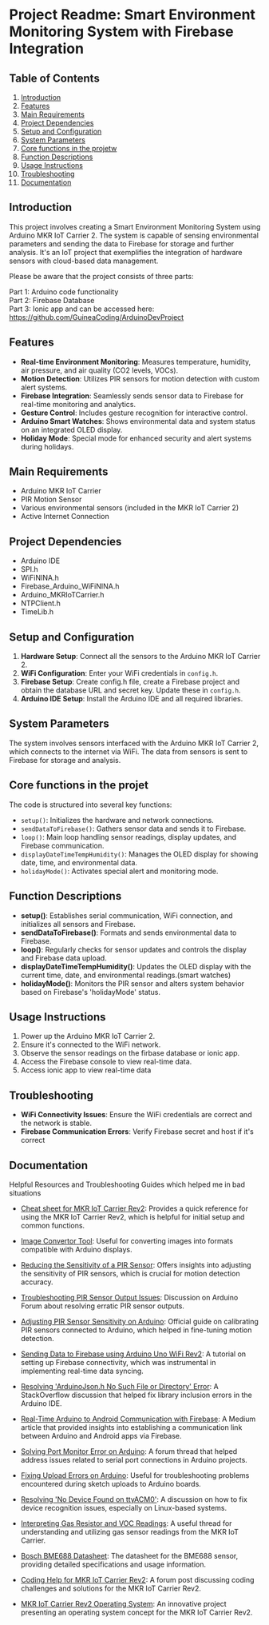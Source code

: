 # Project Readme: Smart Environment Monitoring System with Firebase Integration

## Table of Contents
1. [Introduction](#introduction)
2. [Features](#features)
3. [Main Requirements](#main-requirements)
4. [Project Dependencies](#project-dependencies)
5. [Setup and Configuration](#setup-and-configuration)
6. [System Parameters](#system-parameters)
7. [Core functions in the projetw](#core-functions-in-the-projet)
8. [Function Descriptions](#function-descriptions)
9. [Usage Instructions](#usage-instructions)
10. [Troubleshooting](#troubleshooting)
11. [Documentation](#documentation)

## Introduction
This project involves creating a Smart Environment Monitoring System using Arduino MKR IoT Carrier 2. The system is capable of sensing environmental parameters and sending the data to Firebase for storage and further analysis. It's an IoT project that exemplifies the integration of hardware sensors with cloud-based data management.

Please be aware that the project consists of three parts:

Part 1: Arduino code functionality<br>
Part 2: Firebase Database<br>
Part 3: Ionic app and can be accessed here: <a href="https://github.com/GuineaCoding/ArduinoDevProject">https://github.com/GuineaCoding/ArduinoDevProject</a>
 
## Features
- **Real-time Environment Monitoring**: Measures temperature, humidity, air pressure, and air quality (CO2 levels, VOCs).
- **Motion Detection**: Utilizes PIR sensors for motion detection with custom alert systems.
- **Firebase Integration**: Seamlessly sends sensor data to Firebase for real-time monitoring and analytics.
- **Gesture Control**: Includes gesture recognition for interactive control.
- **Arduino Smart Watches**: Shows environmental data and system status on an integrated OLED display.
- **Holiday Mode**: Special mode for enhanced security and alert systems during holidays.

## Main Requirements
- Arduino MKR IoT Carrier 
- PIR Motion Sensor
- Various environmental sensors (included in the MKR IoT Carrier 2)
- Active Internet Connection

## Project Dependencies
- Arduino IDE
- SPI.h
- WiFiNINA.h
- Firebase_Arduino_WiFiNINA.h
- Arduino_MKRIoTCarrier.h
- NTPClient.h
- TimeLib.h

## Setup and Configuration
1. **Hardware Setup**: Connect all the sensors to the Arduino MKR IoT Carrier 2.
2. **WiFi Configuration**: Enter your WiFi credentials in `config.h`.
3. **Firebase Setup**: Create config.h file, create a Firebase project and obtain the database URL and secret key. Update these in `config.h`.
4. **Arduino IDE Setup**: Install the Arduino IDE and all required libraries.

## System Parameters
The system involves sensors interfaced with the Arduino MKR IoT Carrier 2, which connects to the internet via WiFi. The data from sensors is sent to Firebase for storage and analysis.

## Core functions in the projet
The code is structured into several key functions:
- `setup()`: Initializes the hardware and network connections.
- `sendDataToFirebase()`: Gathers sensor data and sends it to Firebase.
- `loop()`: Main loop handling sensor readings, display updates, and Firebase communication.
- `displayDateTimeTempHumidity()`: Manages the OLED display for showing date, time, and environmental data.
- `holidayMode()`: Activates special alert and monitoring mode.

## Function Descriptions
- **setup()**: Establishes serial communication, WiFi connection, and initializes all sensors and Firebase.
- **sendDataToFirebase()**: Formats and sends environmental data to Firebase.
- **loop()**: Regularly checks for sensor updates and controls the display and Firebase data upload.
- **displayDateTimeTempHumidity()**: Updates the OLED display with the current time, date, and environmental readings.(smart watches)
- **holidayMode()**: Monitors the PIR sensor and alters system behavior based on Firebase's 'holidayMode' status.

## Usage Instructions
1. Power up the Arduino MKR IoT Carrier 2.
2. Ensure it's connected to the WiFi network.
3. Observe the sensor readings on the firbase database or ionic app.
4. Access the Firebase console to view real-time data.
5. Access ionic app to view real-time data

## Troubleshooting
- **WiFi Connectivity Issues**: Ensure the WiFi credentials are correct and the network is stable.
- **Firebase Communication Errors**: Verify Firebase secret and host if it's correct

## Documentation

<p>Helpful Resources and Troubleshooting Guides which helped me in bad situations</p>

- [Cheat sheet for MKR IoT Carrier Rev2](https://docs.arduino.cc/tutorials/mkr-iot-carrier-rev2/cheat-sheet): Provides a quick reference for using the MKR IoT Carrier Rev2, which is helpful for initial setup and common functions.
  
- [Image Convertor Tool](https://javl.github.io/image2cpp/): Useful for converting images into formats compatible with Arduino displays.

- [Reducing the Sensitivity of a PIR Sensor](https://electronics.stackexchange.com/questions/30981/reducing-the-sensitivity-of-a-pir-sensor): Offers insights into adjusting the sensitivity of PIR sensors, which is crucial for motion detection accuracy.

- [Troubleshooting PIR Sensor Output Issues](https://forum.arduino.cc/t/pir-sensor-output-toggled-always-even-noone-near-to-sensor/996894/8): Discussion on Arduino Forum about resolving erratic PIR sensor outputs.

- [Adjusting PIR Sensor Sensitivity on Arduino](https://support.arduino.cc/hc/en-us/articles/4403050020114-Troubleshooting-PIR-Sensor-and-sensitivity-adjustments): Official guide on calibrating PIR sensors connected to Arduino, which helped in fine-tuning motion detection.

- [Sending Data to Firebase using Arduino Uno WiFi Rev2](https://www.cytron.io/tutorial/send-data-to-firebase-using-arduino-uno-wifi-rev2): A tutorial on setting up Firebase connectivity, which was instrumental in implementing real-time data syncing.

- [Resolving 'ArduinoJson.h No Such File or Directory' Error](https://stackoverflow.com/questions/50543488/arduinojson-h-no-such-file-or-directory-arduino): A StackOverflow discussion that helped fix library inclusion errors in the Arduino IDE.

- [Real-Time Arduino to Android Communication with Firebase](https://rashm1n.medium.com/arduino-to-android-real-time-communication-for-iot-with-firebase-60df579f962): A Medium article that provided insights into establishing a communication link between Arduino and Android apps via Firebase.

- [Solving Port Monitor Error on Arduino](https://forum.arduino.cc/t/port-monitor-error-command-open-failed-invalid-serial-port-could-not-connect-to-com-serial-port/1127713): A forum thread that helped address issues related to serial port connections in Arduino projects.

- [Fixing Upload Errors on Arduino](https://forum.arduino.cc/t/failed-uploading-uploading-error-exit-status-1/1177663): Useful for troubleshooting problems encountered during sketch uploads to Arduino boards.

- [Resolving 'No Device Found on ttyACM0'](https://forum.arduino.cc/t/can-no-longer-upload-sketch-to-board-no-device-found-on-ttyacm0/690382): A discussion on how to fix device recognition issues, especially on Linux-based systems.

- [Interpreting Gas Resistor and VOC Readings](https://forum.arduino.cc/t/need-help-interpreting-the-values-of-gas-resistor-and-volatile-organic-compounds-read-from-the-arduino-mkriotcarrier-library/1144148): A useful thread for understanding and utilizing gas sensor readings from the MKR IoT Carrier.

- [Bosch BME688 Datasheet](https://www.bosch-sensortec.com/media/boschsensortec/downloads/datasheets/bst-bme688-ds000.pdf): The datasheet for the BME688 sensor, providing detailed specifications and usage information.

- [Coding Help for MKR IoT Carrier Rev2](https://forum.arduino.cc/t/a-code-for-mkr-iot-carrier-rev2-please-help/1109215): A forum post discussing coding challenges and solutions for the MKR IoT Carrier Rev2.

- [MKR IoT Carrier Rev2 Operating System](https://forum.arduino.cc/t/mkr-iot-carrier-rev2-os-operating-system/1106706): An innovative project presenting an operating system concept for the MKR IoT Carrier Rev2.
